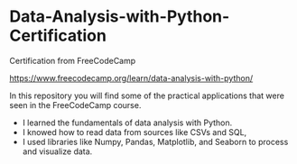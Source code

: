 # Data-Analysis-with-Python-Certification

Certification from FreeCodeCamp

https://www.freecodecamp.org/learn/data-analysis-with-python/

In this repository you will find some of the practical applications that were seen in the FreeCodeCamp course.

- I learned the fundamentals of data analysis with Python.
- I knowed how to read data from sources like CSVs and SQL,
- I used libraries like Numpy, Pandas, Matplotlib, and Seaborn to process and visualize data.
